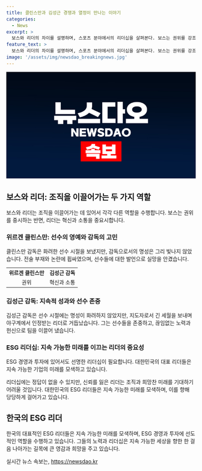 ```yaml
---
title: 클린스만과 김성근 경쟁과 열정이 만나는 이야기
categories:
  - News
excerpt: >
  보스와 리더의 차이를 설명하며, 스포츠 분야에서의 리더십을 살펴본다. 보스는 권위를 강조하며 방향을 지시하는 반면, 리더는 혁신과 소통을 중시하고 팀을 함께 이끌어 나가는 역할을 한다. 위르겐 클린스만은 전설적인 축구선수 출신이지만 감독으로서의 성공은 빛을 발하지 못하였고, 김성근은 선수 시절보다 지도자로서 더 많은 성과를 내었다. 두 리더의 역량과 인간관계를 통해 보는 리더십의 중요성을 강조하며, 지속가능한 기업을 이끌어갈 대표 리더의 필요성을 언급한다.
feature_text: >
  보스와 리더의 차이를 설명하며, 스포츠 분야에서의 리더십을 살펴본다. 보스는 권위를 강조하며 방향을 지시하는 반면, 리더는 혁신과 소통을 중시하고 팀을 함께 이끌어 나가는 역할을 한다. 위르겐 클린스만은 전설적인 축구선수 출신이지만 감독으로서의 성공은 빛을 발하지 못하였고, 김성근은 선수 시절보다 지도자로서 더 많은 성과를 내었다. 두 리더의 역량과 인간관계를 통해 보는 리더십의 중요성을 강조하며, 지속가능한 기업을 이끌어갈 대표 리더의 필요성을 언급한다.
image: '/assets/img/newsdao_breakingnews.jpg'
---
```


<p><img src="/assets/img/newsdao_breakingnews.jpg" alt="flaretime 속보" /></p>

<h2 data-ke-size="size26">보스와 리더: 조직을 이끌어가는 두 가지 역할</h2>

<p data-ke-size="size16">보스와 리더는 조직을 이끌어가는 데 있어서 각각 다른 역할을 수행합니다. 보스는 권위를 중시하는 반면, 리더는 혁신과 소통을 중요시합니다.</p>

<h3>위르겐 클린스만: 선수의 영예와 감독의 고민</h3>

<p data-ke-size="size16">클린스만 감독은 화려한 선수 시절을 보냈지만, 감독으로서의 명성은 그리 빛나지 않았습니다. 전술 부재와 논란에 휩싸였으며, 선수들에 대한 발언으로 실망을 안겼습니다.</p>

<table>
    <tr>
        <td style="text-align: center; height: 17px;"><b>위르겐 클린스만</b></td>
        <td style="text-align: center; height: 17px;"><b>김성근 감독</b></td>
    </tr>
    <tr>
        <td style="text-align: center; height: 17px;">권위</td>
        <td style="text-align: center; height: 17px;">혁신과 소통</td>
    </tr>
</table>

<h3>김성근 감독: 지속적 성과와 선수 존중</h3>

<p data-ke-size="size16">김성근 감독은 선수 시절에는 명성이 화려하지 않았지만, 지도자로서 긴 세월을 보내며 야구계에서 인정받는 리더로 거듭났습니다. 그는 선수들을 존중하고, 끊임없는 노력과 헌신으로 팀을 이끌어 냈습니다.</p>

<h3>ESG 리더십: 지속 가능한 미래를 이끄는 리더의 중요성</h3>

<p data-ke-size="size16">ESG 경영과 투자에 있어서도 선명한 리더십이 필요합니다. 대한민국의 대표 리더들은 지속 가능한 기업의 미래를 모색하고 있습니다.</p>

<p data-ke-size="size16">리더십에는 정답이 없을 수 있지만, 신뢰를 잃은 리더는 조직과 희망찬 미래를 기대하기 어려울 것입니다. 대한민국의 ESG 리더들은 지속 가능한 미래를 모색하며, 이를 향해 당당하게 걸어가고 있습니다.</p>

<h2 data-ke-size="size26">한국의 ESG 리더</h2>

<p data-ke-size="size16">한국의 대표적인 ESG 리더들은 지속 가능한 미래를 모색하며, ESG 경영과 투자에 선도적인 역할을 수행하고 있습니다. 그들의 노력과 리더십은 지속 가능한 세상을 향한 한 걸음 나아가는 길목에 큰 영감과 희망을 주고 있습니다.</p>
실시간 뉴스 속보는, <a href="https://newsdao.kr" rel="dofollow">https://newsdao.kr</a>


